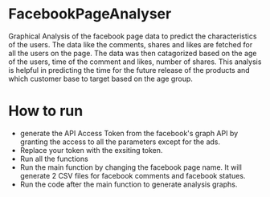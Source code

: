 # FacebookPageAnalyser
Graphical Analysis of the facebook page data to predict the characteristics of the users. The data like the comments, shares and likes are fetched for all the users on the page. The data was then catagorized based on the age of the users, time of the comment and likes, number of shares. This analysis is helpful in predicting the time for the future release of the products and which customer base to target based on the age group.

# How to run
- generate the API Access Token from the facebook's graph API by granting the access to all the parameters except for the ads.
- Replace your token with the exsiting token.
- Run all the functions
- Run the main function by changing the facebook page name. It will generate 2 CSV files for facebook comments and facebook statues.
- Run the code after the main function to generate analysis graphs.
